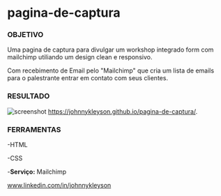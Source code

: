 # pagina-de-captura

### **OBJETIVO**
Uma pagina de captura para divulgar um workshop integrado form com mailchimp utiliando um design clean e responsivo.

Com recebimento de Email pelo "Mailchimp" que cria um lista de emails para o palestrante entrar em contato com seus clientes.

### **RESULTADO**
![screenshot](https://user-images.githubusercontent.com/72710750/97117292-6ef5fe80-16e1-11eb-8f22-092d21c0b4eb.png)
 https://johnnykleyson.github.io/pagina-de-captura/.

### **FERRAMENTAS**
-HTML

-CSS

-**Serviço:** Mailchimp

www.linkedin.com/in/johnnykleyson
